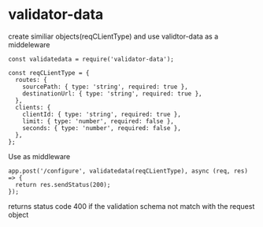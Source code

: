 # validator-data

create similiar objects(reqCLientType) and use validtor-data as a middeleware

```
const validatedata = require('validator-data');

```

```
const reqCLientType = {
  routes: {
    sourcePath: { type: 'string', required: true },
    destinationUrl: { type: 'string', required: true },
  },
  clients: {
    clientId: { type: 'string', required: true },
    limit: { type: 'number', required: false },
    seconds: { type: 'number', required: false },
  },
};
```

Use as middleware

```
app.post('/configure', validatedata(reqCLientType), async (req, res) => {
  return res.sendStatus(200);
});

```

returns status code 400 if the validation schema not match with the request object

